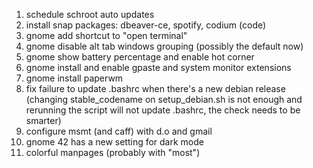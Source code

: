1. schedule schroot auto updates
1. install snap packages: dbeaver-ce, spotify, codium (code)
1. gnome add shortcut to "open terminal"
1. gnome disable alt tab windows grouping (possibly the default now)
1. gnome show battery percentage and enable hot corner
1. gnome install and enable gpaste and system monitor extensions
1. gnome install paperwm
1. fix failure to update .bashrc when there's a new debian release (changing stable_codename on setup_debian.sh is not enough and rerunning the script will not update .bashrc, the check needs to be smarter)
1. configure msmt (and caff) with d.o and gmail
1. gnome 42 has a new setting for dark mode
1. colorful manpages (probably with "most")
